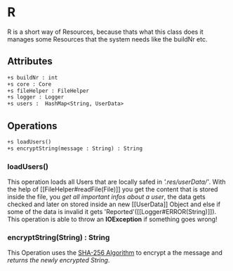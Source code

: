 # R

R is a short way of Resources, because thats what this class does it manages some Resources that the system needs like the buildNr etc.

## Attributes

```txt
+s buildNr : int
+s core : Core
+s fileHelper : FileHelper
+s logger : Logger
+s users :  HashMap<String, UserData>
```

## Operations

```txt
+s loadUsers()
+s encryptString(message : String) : String
```

### loadUsers()

This operation loads all Users that are locally safed in *'.res/userData/'*. With the help of [[FileHelper#readFile(File)]] you get the content that is stored inside the file, you *get all important infos about a user*, the data gets checked and later on stored inside an new [[UserData]] Object and else if some of the data is invalid it gets 'Reported'([[Logger#ERROR(String)]]). This operation is able to throw an **IOException** if something goes wrong!

### encryptString(String) : String

This Operation uses the [SHA-256 Algorithm](https://en.bitcoinwiki.org/wiki/SHA-256) to encrypt a the message and *returns the newly encrypted String*.
